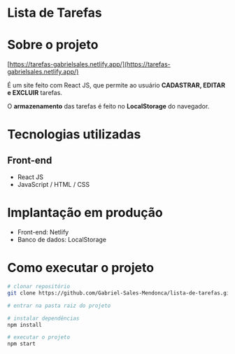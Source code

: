 # Lista de Tarefas
# Sobre o projeto

[https://tarefas-gabrielsales.netlify.app/](https://tarefas-gabrielsales.netlify.app/)

É um site feito com React JS, que permite ao usuário **CADASTRAR, EDITAR e EXCLUIR** tarefas.  

O **armazenamento** das tarefas é feito no **LocalStorage** do navegador.

# Tecnologias utilizadas
## Front-end
- React JS
- JavaScript / HTML / CSS

# Implantação em produção
- Front-end: Netlify
- Banco de dados: LocalStorage

# Como executar o projeto

```bash
# clonar repositório
git clone https://github.com/Gabriel-Sales-Mendonca/lista-de-tarefas.git

# entrar na pasta raiz do projeto

# instalar dependências
npm install

# executar o projeto
npm start

```
